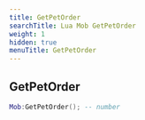 ```yaml
---
title: GetPetOrder
searchTitle: Lua Mob GetPetOrder
weight: 1
hidden: true
menuTitle: GetPetOrder
---
```

## GetPetOrder
```lua
Mob:GetPetOrder(); -- number
```